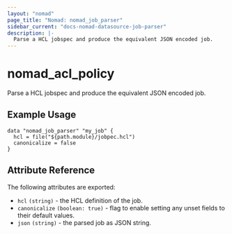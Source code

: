 ```yaml
---
layout: "nomad"
page_title: "Nomad: nomad_job_parser"
sidebar_current: "docs-nomad-datasource-job-parser"
description: |-
  Parse a HCL jobspec and produce the equivalent JSON encoded job.
---
```


# nomad_acl_policy

Parse a HCL jobspec and produce the equivalent JSON encoded job.

## Example Usage

```hcl
data "nomad_job_parser" "my_job" {
  hcl = file("${path.module}/jobpec.hcl")
  canonicalize = false
}
```

## Attribute Reference

The following attributes are exported:

- `hcl` `(string)` - the HCL definition of the job.
- `canonicalize` `(boolean: true)` - flag to enable setting any unset fields to their default values.
- `json` `(string)` - the parsed job as JSON string.
